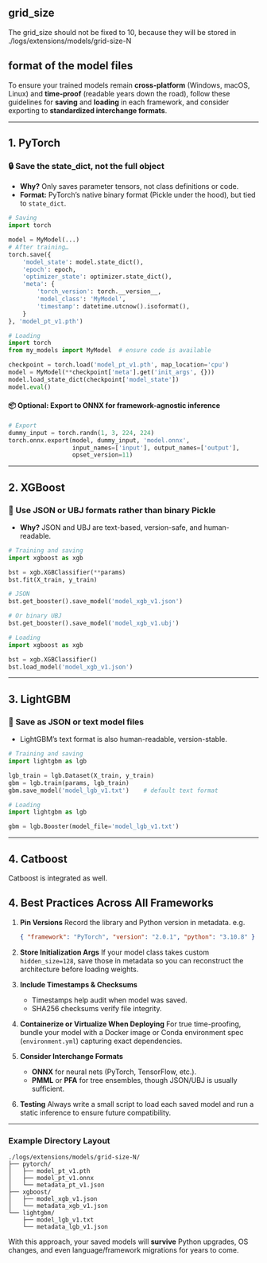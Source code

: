 ## grid_size

The grid_size should not be fixed to 10, because they will be stored in ./logs/extensions/models/grid-size-N


## format of the model files
 
To ensure your trained models remain **cross-platform** (Windows, macOS, Linux) and **time-proof** (readable years down the road), follow these guidelines for **saving** and **loading** in each framework, and consider exporting to **standardized interchange formats**.

---

## 1. PyTorch

### 🔒 Save the **state\_dict**, not the full object

* **Why?**  Only saves parameter tensors, not class definitions or code.
* **Format:** PyTorch’s native binary format (Pickle under the hood), but tied to `state_dict`.

```python
# Saving
import torch

model = MyModel(...)
# After training…
torch.save({
    'model_state': model.state_dict(),
    'epoch': epoch,
    'optimizer_state': optimizer.state_dict(),
    'meta': {
        'torch_version': torch.__version__,
        'model_class': 'MyModel',
        'timestamp': datetime.utcnow().isoformat(),
    }
}, 'model_pt_v1.pth')
```

```python
# Loading
import torch
from my_models import MyModel  # ensure code is available

checkpoint = torch.load('model_pt_v1.pth', map_location='cpu')
model = MyModel(**checkpoint['meta'].get('init_args', {}))
model.load_state_dict(checkpoint['model_state'])
model.eval()
```

#### 📦 Optional: Export to **ONNX** for framework-agnostic inference

```python
# Export
dummy_input = torch.randn(1, 3, 224, 224)
torch.onnx.export(model, dummy_input, 'model.onnx',
                  input_names=['input'], output_names=['output'],
                  opset_version=11)
```

---

## 2. XGBoost

### 🔧 Use **JSON** or **UBJ** formats rather than binary Pickle

* **Why?**  JSON and UBJ are text-based, version-safe, and human-readable.

```python
# Training and saving
import xgboost as xgb

bst = xgb.XGBClassifier(**params)
bst.fit(X_train, y_train)

# JSON
bst.get_booster().save_model('model_xgb_v1.json')

# Or binary UBJ
bst.get_booster().save_model('model_xgb_v1.ubj')
```

```python
# Loading
import xgboost as xgb

bst = xgb.XGBClassifier()
bst.load_model('model_xgb_v1.json')
```

---

## 3. LightGBM

### 💾 Save as **JSON** or **text** model files

* LightGBM’s text format is also human-readable, version-stable.

```python
# Training and saving
import lightgbm as lgb

lgb_train = lgb.Dataset(X_train, y_train)
gbm = lgb.train(params, lgb_train)
gbm.save_model('model_lgb_v1.txt')    # default text format
```

```python
# Loading
import lightgbm as lgb

gbm = lgb.Booster(model_file='model_lgb_v1.txt')
```

---
## 4. Catboost

Catboost is integrated as well.


## 4. Best Practices Across All Frameworks

1. **Pin Versions**
   Record the library and Python version in metadata. e.g.

   ```json
   { "framework": "PyTorch", "version": "2.0.1", "python": "3.10.8" }
   ```

2. **Store Initialization Args**
   If your model class takes custom `hidden_size=128`, save those in metadata so you can reconstruct the architecture before loading weights.

3. **Include Timestamps & Checksums**

   * Timestamps help audit when model was saved.
   * SHA256 checksums verify file integrity.

4. **Containerize or Virtualize When Deploying**
   For true time-proofing, bundle your model with a Docker image or Conda environment spec (`environment.yml`) capturing exact dependencies.

5. **Consider Interchange Formats**

   * **ONNX** for neural nets (PyTorch, TensorFlow, etc.).
   * **PMML** or **PFA** for tree ensembles, though JSON/UBJ is usually sufficient.

6. **Testing**
   Always write a small script to load each saved model and run a static inference to ensure future compatibility.

---

### Example Directory Layout

```
./logs/extensions/models/grid-size-N/
├── pytorch/
│   ├── model_pt_v1.pth
│   ├── model_pt_v1.onnx
│   └── metadata_pt_v1.json
├── xgboost/
│   ├── model_xgb_v1.json
│   └── metadata_xgb_v1.json
└── lightgbm/
    ├── model_lgb_v1.txt
    └── metadata_lgb_v1.json
```

With this approach, your saved models will **survive** Python upgrades, OS changes, and even language/framework migrations for years to come.






